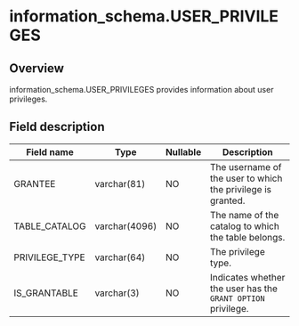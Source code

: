 information_schema.USER_PRIVILEGES 
=======================================================



Overview 
-----------------

information_schema.USER_PRIVILEGES provides information about user privileges. 

Field description 
--------------------------



| **Field name** |   **Type**    | **Nullable** |                       **Description**                        |
|----------------|---------------|--------------|--------------------------------------------------------------|
| GRANTEE        | varchar(81)   | NO           | The username of the user to which the privilege is granted.  |
| TABLE_CATALOG  | varchar(4096) | NO           | The name of the catalog to which the table belongs.          |
| PRIVILEGE_TYPE | varchar(64)   | NO           | The privilege type.                                          |
| IS_GRANTABLE   | varchar(3)    | NO           | Indicates whether the user has the `GRANT OPTION` privilege. |





